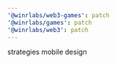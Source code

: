 ```yaml
---
'@winrlabs/web3-games': patch
'@winrlabs/games': patch
'@winrlabs/web3': patch
---
```


strategies mobile design
